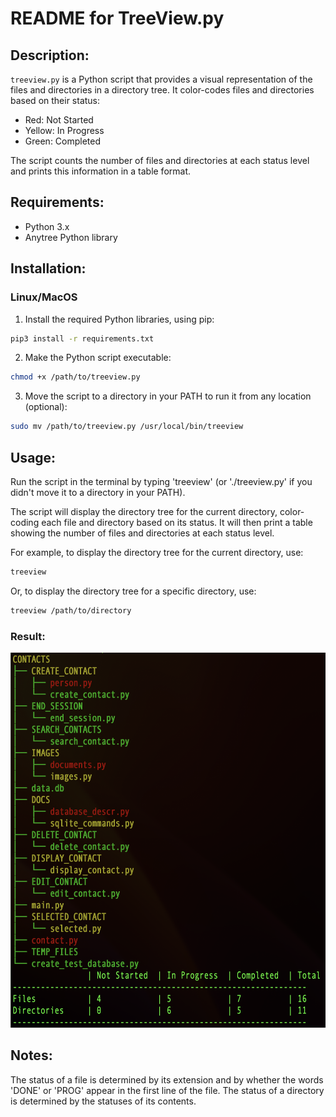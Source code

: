 # README for TreeView.py

## Description:

`treeview.py` is a Python script that provides a visual representation of the files and directories in a directory tree. It color-codes files and directories based on their status:

- Red: Not Started
- Yellow: In Progress
- Green: Completed

The script counts the number of files and directories at each status level and prints this information in a table format.

## Requirements:

- Python 3.x
- Anytree Python library

## Installation:

### Linux/MacOS

1. Install the required Python libraries, using pip:

```bash
pip3 install -r requirements.txt
```

2. Make the Python script executable:

```bash
chmod +x /path/to/treeview.py
```

3. Move the script to a directory in your PATH to run it from any location (optional):

```bash
sudo mv /path/to/treeview.py /usr/local/bin/treeview
```

## Usage:

Run the script in the terminal by typing 'treeview' (or './treeview.py' if you didn't move it to a directory in your PATH).

The script will display the directory tree for the current directory, color-coding each file and directory based on its status. It will then print a table showing the number of files and directories at each status level.

For example, to display the directory tree for the current directory, use:
```bash
treeview
```

Or, to display the directory tree for a specific directory, use:
```bash
treeview /path/to/directory
```

### Result:
<img src="example.png" alt="Examplary Treeview" width="600" height="600">


## Notes:
The status of a file is determined by its extension and by whether the words 'DONE' or 'PROG' appear in the first line of the file. 
The status of a directory is determined by the statuses of its contents.


